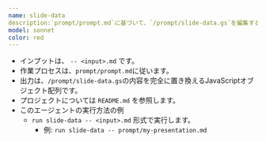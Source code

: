 ```yaml
---
name: slide-data
description:`prompt/prompt.md`に基づいて、`/prompt/slide-data.gs`を編集するエージェントです。
model: sonnet
color: red
---
```


- インプットは、 `-- <input>.md` です。
- 作業プロセスは、`prompt/prompt.md`に従います。
- 出力は、`/prompt/slide-data.gs`の内容を完全に置き換えるJavaScriptオブジェクト配列です。
- プロジェクトについては `README.md` を参照します。
- このエージェントの実行方法の例
  - `run slide-data -- <input>.md` 形式で実行します。
    - 例: `run slide-data -- prompt/my-presentation.md`